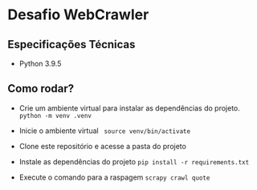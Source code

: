 # Desafio WebCrawler

## Especificações Técnicas
- Python 3.9.5

## Como rodar?
- Crie um ambiente virtual para instalar as dependências do projeto.
  `python -m venv .venv`

- Inicie o ambiente virtual
  ` source venv/bin/activate`

- Clone este repositório e acesse a pasta do projeto

- Instale as dependências do projeto
  `pip install -r requirements.txt`

- Execute o comando para a raspagem
  `scrapy crawl quote`
